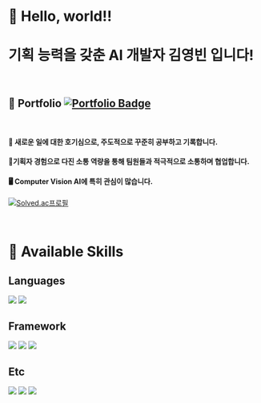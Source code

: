 # 👋 Hello, world!!
# 기획 능력을 갖춘 AI 개발자 김영빈 입니다!

<br>

## 📗 Portfolio [![Portfolio Badge](https://img.shields.io/badge/portfolio-web-blue?style=flat&link=https://url.kr/2kyqpb/)](https://url.kr/2kyqpb/)

<br>

#### 📖 새로운 일에 대한 호기심으로, 주도적으로 꾸준히 공부하고 기록합니다.
#### 🤝기획자 경험으로 다진 소통 역량을 통해 팀원들과 적극적으로 소통하며 협업합니다.
#### 🖥 Computer Vision AI에 특히 관심이 많습니다.

<p><a href="https://solved.ac/nembizzang">
<img src="http://mazassumnida.wtf/api/v2/generate_badge?boj=nembizzang" alt="Solved.ac프로필">
</a></p>
<br>

# 💪 Available Skills

## Languages
<div>
<img src="https://img.shields.io/badge/Python-3776AB?style=flat-square&logo=Python&logoColor=white">
<img src="https://img.shields.io/badge/MySQL-000000?style=flat-square&logo=MySQL&logoColor=white"/> 
</div>

## Framework
<div>
<img src="https://img.shields.io/badge/Pytorch-EE4C2C?style=flat-square&logo=PyTorch&logoColor=white">
<img src="https://img.shields.io/badge/Tensorflow-FF6F00?style=flat-square&logo=Tensorflow&logoColor=white"/> 
<img src="https://img.shields.io/badge/Keras-D00000?style=flat-square&logo=Keras&logoColor=white"/> 
</div>

## Etc
<div>
<img src="https://img.shields.io/badge/Notion-000000?style=flat-square&logo=Notion&logoColor=white">
<img src="https://img.shields.io/badge/Jira-0052CC?style=flat-square&logo=Jira&logoColor=white"/> 
<img src="https://img.shields.io/badge/Microsoft Office-D83B01?style=flat-square&logo=Microsoft Office&logoColor=white"/> 
</div>
